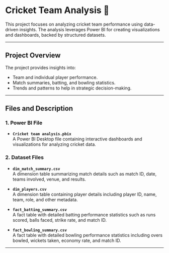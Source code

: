# Cricket Team Analysis 🏏

This project focuses on analyzing cricket team performance using data-driven insights. The analysis leverages Power BI for creating visualizations and dashboards, backed by structured datasets.

---

## Project Overview
The project provides insights into:
- Team and individual player performance.
- Match summaries, batting, and bowling statistics.
- Trends and patterns to help in strategic decision-making.

---

## Files and Description

### 1. **Power BI File**
- **`Cricket team analysis.pbix`**  
  A Power BI Desktop file containing interactive dashboards and visualizations for analyzing cricket data.

### 2. **Dataset Files**
- **`dim_match_summary.csv`**  
  A dimension table summarizing match details such as match ID, date, teams involved, venue, and results.

- **`dim_players.csv`**  
  A dimension table containing player details including player ID, name, team, role, and other metadata.

- **`fact_batting_summary.csv`**  
  A fact table with detailed batting performance statistics such as runs scored, balls faced, strike rate, and match ID.

- **`fact_bowling_summary.csv`**  
  A fact table with detailed bowling performance statistics including overs bowled, wickets taken, economy rate, and match ID.

---




